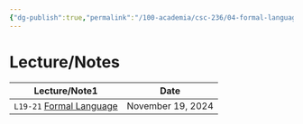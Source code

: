 ```yaml
---
{"dg-publish":true,"permalink":"/100-academia/csc-236/04-formal-language-theory/4-formal-language-theory/","tags":["#module","#university","cs"],"created":"2024-11-26T18:39:17.590-05:00","updated":"2024-11-26T18:39:27.368-05:00"}
---
```



# Lecture/Notes

<div><table class="dataview table-view-table"><thead class="table-view-thead"><tr class="table-view-tr-header"><th class="table-view-th"><span>Lecture/Note</span><span class="dataview small-text">1</span></th><th class="table-view-th"><span>Date</span></th></tr></thead><tbody class="table-view-tbody"><tr><td><span> <code class="code-styler-inline">L19-21</code> <a data-tooltip-position="top" aria-label="100 Academia/CSC236/04 Formal Language Theory/Formal Language.md" data-href="100 Academia/CSC236/04 Formal Language Theory/Formal Language.md" href="100 Academia/CSC236/04 Formal Language Theory/Formal Language.md" class="internal-link" target="_blank" rel="noopener nofollow">Formal Language</a></span></td><td>November 19, 2024</td></tr></tbody></table></div>
